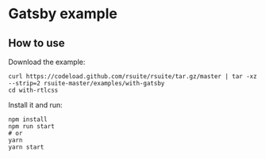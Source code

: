 # Gatsby example

## How to use

Download the example:

```
curl https://codeload.github.com/rsuite/rsuite/tar.gz/master | tar -xz --strip=2 rsuite-master/examples/with-gatsby
cd with-rtlcss
```

Install it and run:

```
npm install
npm run start
# or
yarn
yarn start
```
